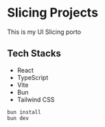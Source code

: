 # Slicing Projects

This is my UI Slicing porto

## Tech Stacks

- React
- TypeScript
- Vite
- Bun
- Tailwind CSS

```cli
bun install
bun dev
```
